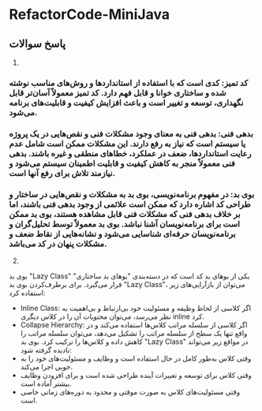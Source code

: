 # RefactorCode-MiniJava

## پاسخ سوالات
1. 
### کد تمیز: کدی است که با استفاده از استانداردها و روش‌های مناسب نوشته شده و ساختاری خوانا و قابل فهم دارد. کد تمیز معمولاً آسان‌تر قابل نگهداری، توسعه و تغییر است و باعث افزایش کیفیت و قابلیت‌های برنامه می‌شود.

### بدهی فنی: بدهی فنی به معنای وجود مشکلات فنی و نقص‌هایی در یک پروژه یا سیستم است که نیاز به رفع دارند. این مشکلات ممکن است شامل عدم رعایت استانداردها، ضعف در عملکرد، خطاهای منطقی و غیره باشند. بدهی فنی معمولاً منجر به کاهش کیفیت و قابلیت اطمینان سیستم می‌شود و نیازمند تلاش برای رفع آنها است.

### بوی بد: در مفهوم برنامه‌نویسی، بوی بد به مشکلات و نقص‌هایی در ساختار و طراحی کد اشاره دارد که ممکن است علائمی از وجود بدهی فنی باشند، اما بر خلاف بدهی فنی که مشکلات فنی قابل مشاهده هستند، بوی بد ممکن است برای برنامه‌نویسان آشنا نباشد. بوی بد معمولاً توسط تحلیل‌گران و برنامه‌نویسان حرفه‌ای شناسایی می‌شود و نشانه‌هایی از نقاط ضعف و مشکلات پنهان در کد می‌باشد.
2.
بوی بد "Lazy Class" یکی از بوهای بد کد است که در دسته‌بندی "بوهای بد ساختاری" قرار می‌گیرد.
 برای برطرف‌کردن بوی بد "Lazy Class"، می‌توان از بازآرایی‌های زیر استفاده کرد:
-	Inline Class: اگر کلاسی از لحاظ وظیفه و مسئولیت خود بی‌ارتباط و بی‌اهمیت به نظر می‌رسد، می‌توان محتویات آن را در کلاس دیگری inline کرد.
-	Collapse Hierarchy: اگر کلاسی از سلسله مراتب کلاس‌ها استفاده می‌کند و در واقع تنها یک سطح از سلسله مراتب را تشکیل می‌دهد، می‌توان سلسله مراتب را کاهش داده و کلاس‌ها را ترکیب کرد.
بوی بد "Lazy Class" در مواقع زیر می‌تواند نادیده گرفته شود:
-	وقتی کلاس به‌طور کامل در حال استفاده است و وظایف و مسئولیت‌های خود را به خوبی اجرا می‌کند.
-	وقتی کلاس برای توسعه و تغییرات آینده طراحی شده است و برای افزودن وظایف بیشتر آماده است.
-	وقتی مسئولیت‌های کلاس به صورت موقتی و محدود به دوره‌های زمانی خاصی است.
